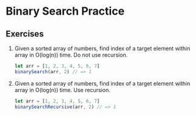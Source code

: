 # Binary Search Practice

## Exercises

1. Given a sorted array of numbers, find index of a target element within array in O(log(n)) time. Do not use recursion.

    ```js
    let arr = [1, 2, 3, 4, 5, 6, 7]
    binarySearch(arr, 2) // => 1
    ```

2. Given a sorted array of numbers, find index of a target element within array in O(log(n)) time. Use recursion.

    ```js
    let arr = [1, 2, 3, 4, 5, 6, 7]
    binarySearchRecursive(arr, 2) // => 1
    ```

